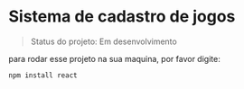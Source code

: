 <h1>Sistema de cadastro de jogos</h1>

>Status do projeto: Em desenvolvimento

para rodar esse projeto na sua maquina, por favor digite:

```
npm install react
```
